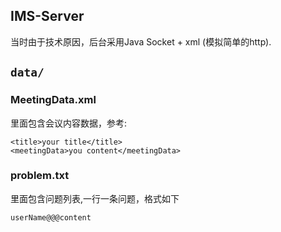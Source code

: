 ## IMS-Server

当时由于技术原因，后台采用Java Socket + xml (模拟简单的http).

## `data/`


### MeetingData.xml

里面包含会议内容数据，参考:

```
<title>your title</title>
<meetingData>you content</meetingData>
```

### problem.txt

里面包含问题列表,一行一条问题，格式如下

```
userName@@@content
```

